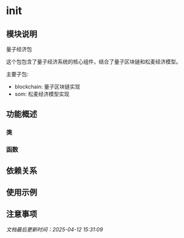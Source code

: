 # __init__

## 模块说明
量子经济包

这个包包含了量子经济系统的核心组件，结合了量子区块链和松麦经济模型。

主要子包:
- blockchain: 量子区块链实现
- som: 松麦经济模型实现

## 功能概述

### 类


### 函数


## 依赖关系

## 使用示例

## 注意事项

*文档最后更新时间：2025-04-12 15:31:09*